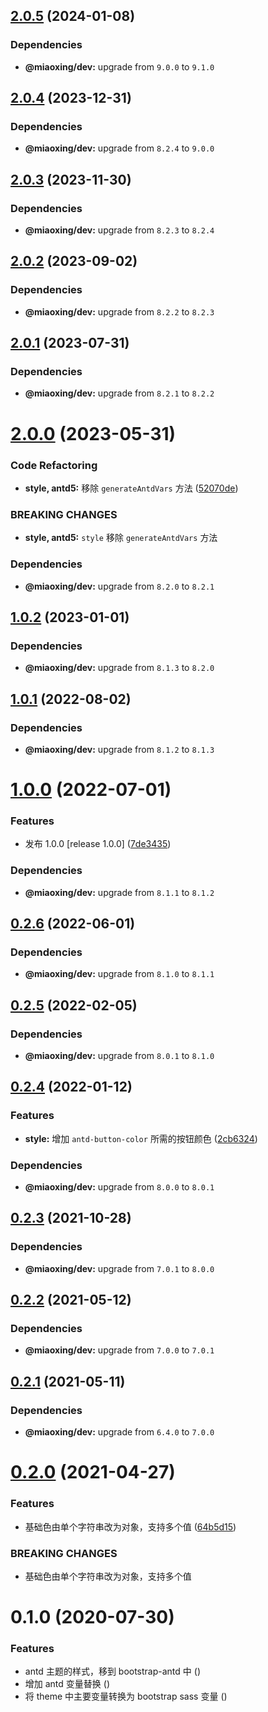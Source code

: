 ## [2.0.5](https://github.com/miaoxing/mxjs-style/compare/v2.0.4...v2.0.5) (2024-01-08)





### Dependencies

* **@miaoxing/dev:** upgrade from `9.0.0` to `9.1.0`

## [2.0.4](https://github.com/miaoxing/mxjs-style/compare/v2.0.3...v2.0.4) (2023-12-31)





### Dependencies

* **@miaoxing/dev:** upgrade from `8.2.4` to `9.0.0`

## [2.0.3](https://github.com/miaoxing/mxjs-style/compare/v2.0.2...v2.0.3) (2023-11-30)





### Dependencies

* **@miaoxing/dev:** upgrade from `8.2.3` to `8.2.4`

## [2.0.2](https://github.com/miaoxing/mxjs-style/compare/v2.0.1...v2.0.2) (2023-09-02)





### Dependencies

* **@miaoxing/dev:** upgrade from `8.2.2` to `8.2.3`

## [2.0.1](https://github.com/miaoxing/mxjs-style/compare/v2.0.0...v2.0.1) (2023-07-31)





### Dependencies

* **@miaoxing/dev:** upgrade from `8.2.1` to `8.2.2`

# [2.0.0](https://github.com/miaoxing/mxjs-style/compare/v1.0.2...v2.0.0) (2023-05-31)


### Code Refactoring

* **style, antd5:** 移除 `generateAntdVars` 方法 ([52070de](https://github.com/miaoxing/mxjs-style/commit/52070ded1d6a2762f224f74291127ba8c1012b1d))


### BREAKING CHANGES

* **style, antd5:** `style` 移除 `generateAntdVars` 方法





### Dependencies

* **@miaoxing/dev:** upgrade from `8.2.0` to `8.2.1`

## [1.0.2](https://github.com/miaoxing/mxjs-style/compare/v1.0.1...v1.0.2) (2023-01-01)





### Dependencies

* **@miaoxing/dev:** upgrade from `8.1.3` to `8.2.0`

## [1.0.1](https://github.com/miaoxing/mxjs-style/compare/v1.0.0...v1.0.1) (2022-08-02)





### Dependencies

* **@miaoxing/dev:** upgrade from `8.1.2` to `8.1.3`

# [1.0.0](https://github.com/miaoxing/mxjs-style/compare/v0.2.6...v1.0.0) (2022-07-01)


### Features

* 发布 1.0.0 [release 1.0.0] ([7de3435](https://github.com/miaoxing/mxjs-style/commit/7de34354ed6d79477af8c6b1bd63ff0d78e4f4e9))





### Dependencies

* **@miaoxing/dev:** upgrade from `8.1.1` to `8.1.2`

## [0.2.6](https://github.com/miaoxing/mxjs-style/compare/v0.2.5...v0.2.6) (2022-06-01)





### Dependencies

* **@miaoxing/dev:** upgrade from `8.1.0` to `8.1.1`

## [0.2.5](https://github.com/miaoxing/mxjs-style/compare/v0.2.4...v0.2.5) (2022-02-05)





### Dependencies

* **@miaoxing/dev:** upgrade from `8.0.1` to `8.1.0`

## [0.2.4](https://github.com/miaoxing/mxjs-style/compare/v0.2.3...v0.2.4) (2022-01-12)


### Features

* **style:** 增加 `antd-button-color` 所需的按钮颜色 ([2cb6324](https://github.com/miaoxing/mxjs-style/commit/2cb63249fa9201b82ef4231df81c97d39e5da995))





### Dependencies

* **@miaoxing/dev:** upgrade from `8.0.0` to `8.0.1`

## [0.2.3](https://github.com/miaoxing/mxjs-style/compare/v0.2.2...v0.2.3) (2021-10-28)





### Dependencies

* **@miaoxing/dev:** upgrade from `7.0.1` to `8.0.0`

## [0.2.2](https://github.com/miaoxing/mxjs-style/compare/v0.2.1...v0.2.2) (2021-05-12)





### Dependencies

* **@miaoxing/dev:** upgrade from `7.0.0` to `7.0.1`

## [0.2.1](https://github.com/miaoxing/mxjs-style/compare/v0.2.0...v0.2.1) (2021-05-11)





### Dependencies

* **@miaoxing/dev:** upgrade from `6.4.0` to `7.0.0`

# [0.2.0](https://github.com/miaoxing/mxjs-style/compare/v0.1.0...v0.2.0) (2021-04-27)


### Features

* 基础色由单个字符串改为对象，支持多个值 ([64b5d15](https://github.com/miaoxing/mxjs-style/commit/64b5d151009ed3b09507002f79c1532cb39e5941))


### BREAKING CHANGES

* 基础色由单个字符串改为对象，支持多个值

# 0.1.0 (2020-07-30)


### Features

* antd 主题的样式，移到 bootstrap-antd 中 ([](https://github.com/miaoxing/mxjs-style/commit/))
* 增加 antd 变量替换 ([](https://github.com/miaoxing/mxjs-style/commit/))
* 将 theme 中主要变量转换为 bootstrap sass 变量 ([](https://github.com/miaoxing/mxjs-style/commit/))
